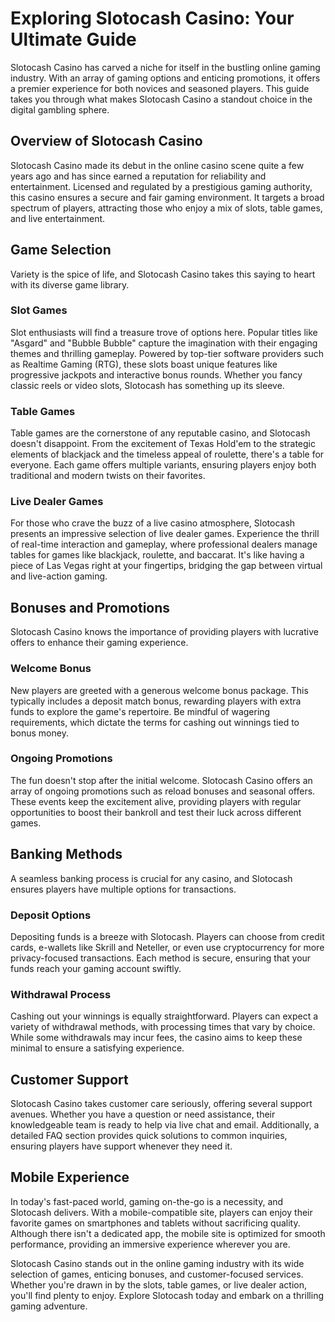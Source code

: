 # Exploring Slotocash Casino: Your Ultimate Guide

Slotocash Casino has carved a niche for itself in the bustling online gaming industry. With an array of gaming options and enticing promotions, it offers a premier experience for both novices and seasoned players. This guide takes you through what makes Slotocash Casino a standout choice in the digital gambling sphere.

## Overview of Slotocash Casino

Slotocash Casino made its debut in the online casino scene quite a few years ago and has since earned a reputation for reliability and entertainment. Licensed and regulated by a prestigious gaming authority, this casino ensures a secure and fair gaming environment. It targets a broad spectrum of players, attracting those who enjoy a mix of slots, table games, and live entertainment.

## Game Selection

Variety is the spice of life, and Slotocash Casino takes this saying to heart with its diverse game library.

### Slot Games

Slot enthusiasts will find a treasure trove of options here. Popular titles like "Asgard" and "Bubble Bubble" capture the imagination with their engaging themes and thrilling gameplay. Powered by top-tier software providers such as Realtime Gaming (RTG), these slots boast unique features like progressive jackpots and interactive bonus rounds. Whether you fancy classic reels or video slots, Slotocash has something up its sleeve.

### Table Games

Table games are the cornerstone of any reputable casino, and Slotocash doesn't disappoint. From the excitement of Texas Hold'em to the strategic elements of blackjack and the timeless appeal of roulette, there's a table for everyone. Each game offers multiple variants, ensuring players enjoy both traditional and modern twists on their favorites.

### Live Dealer Games

For those who crave the buzz of a live casino atmosphere, Slotocash presents an impressive selection of live dealer games. Experience the thrill of real-time interaction and gameplay, where professional dealers manage tables for games like blackjack, roulette, and baccarat. It's like having a piece of Las Vegas right at your fingertips, bridging the gap between virtual and live-action gaming.

## Bonuses and Promotions

Slotocash Casino knows the importance of providing players with lucrative offers to enhance their gaming experience.

### Welcome Bonus

New players are greeted with a generous welcome bonus package. This typically includes a deposit match bonus, rewarding players with extra funds to explore the game's repertoire. Be mindful of wagering requirements, which dictate the terms for cashing out winnings tied to bonus money.

### Ongoing Promotions

The fun doesn't stop after the initial welcome. Slotocash Casino offers an array of ongoing promotions such as reload bonuses and seasonal offers. These events keep the excitement alive, providing players with regular opportunities to boost their bankroll and test their luck across different games.

## Banking Methods

A seamless banking process is crucial for any casino, and Slotocash ensures players have multiple options for transactions.

### Deposit Options

Depositing funds is a breeze with Slotocash. Players can choose from credit cards, e-wallets like Skrill and Neteller, or even use cryptocurrency for more privacy-focused transactions. Each method is secure, ensuring that your funds reach your gaming account swiftly.

### Withdrawal Process

Cashing out your winnings is equally straightforward. Players can expect a variety of withdrawal methods, with processing times that vary by choice. While some withdrawals may incur fees, the casino aims to keep these minimal to ensure a satisfying experience.

## Customer Support

Slotocash Casino takes customer care seriously, offering several support avenues. Whether you have a question or need assistance, their knowledgeable team is ready to help via live chat and email. Additionally, a detailed FAQ section provides quick solutions to common inquiries, ensuring players have support whenever they need it.

## Mobile Experience

In today's fast-paced world, gaming on-the-go is a necessity, and Slotocash delivers. With a mobile-compatible site, players can enjoy their favorite games on smartphones and tablets without sacrificing quality. Although there isn't a dedicated app, the mobile site is optimized for smooth performance, providing an immersive experience wherever you are.


Slotocash Casino stands out in the online gaming industry with its wide selection of games, enticing bonuses, and customer-focused services. Whether you're drawn in by the slots, table games, or live dealer action, you'll find plenty to enjoy. Explore Slotocash today and embark on a thrilling gaming adventure.
